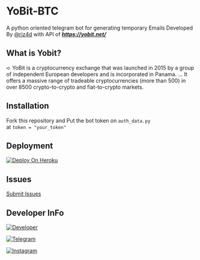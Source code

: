 # YoBit-BTC

A python oriented telegram bot for generating temporary Emails Developed By [@riz4d](https://github.com/riz4d) with API of **_https://yobit.net/_**

## What is Yobit?

➪ YoBit is a cryptocurrency exchange that was launched in 2015 by a group of independent European developers and is incorporated in Panama. ... It offers a massive range of tradeable cryptocurrencies (more than 500) in over 8500 crypto-to-crypto and fiat-to-crypto markets.

## Installation

Fork this repository and
Put the bot token on `auth_data.py` <br> at `token = "your_token"`

## Deployment

[![Deploy On Heroku](https://img.shields.io/badge/heroku-%23430098.svg?style=for-the-badge&logo=heroku&logoColor=white)](https://heroku.com/deploy?template=https://github.com/riz4d/YoBit-BTC)

## Issues 

[Submit Issues](https://github.com/riz4d/YoBit-BTC/issues)

## Developer InFo

[![Developer](https://contributors-img.web.app/image?repo=riz4d/YoBit-BTC)](https://github.com/riz4d)

[![Telegram](https://img.shields.io/badge/Telegram-grey?style=for-the-badge&logo=telegram)](https://telegram.me/rizad_x96)

[![Instagram](https://img.shields.io/badge/InstaGram-grey?style=for-the-badge&logo=Instagram&logoColor=white)](https://instagram.com/rizad__x96)

